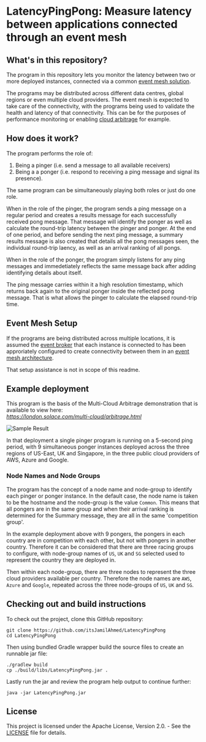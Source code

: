 # LatencyPingPong: Measure latency between applications connected through an event mesh

## What's in this repository?

The program in this repository lets you monitor the latency between two or more deployed instances, connected via a common [event mesh solution](https://solace.com/what-is-an-event-mesh/).

The programs may be distributed across different data centres, global regions or even multiple cloud providers. The event mesh is expected to take care of the connectivity, with the programs being used to validate the health and latency of that connectivity. This can be for the purposes of performance monitoring or enabling [cloud arbitrage](https://solace.com/blog/first-step-enabling-cloud-arbitrage/) for example.

## How does it work?

The program performs the role of:
1. Being a pinger (i.e. send a message to all available receivers)
2. Being a a ponger (i.e. respond to receiving a ping message and signal its presence). 

The same program can be simultaneously playing both roles or just do one role.

When in the role of the pinger, the program sends a ping message on a regular period and creates a results message for each successfully received pong message. That message will identify the ponger as well as calculate the round-trip latency between the pinger and ponger. At the end of one period, and before sending the next ping message, a summary results message is also created that details all the pong messages seen, the individual round-trip laency, as well as an arrival ranking of all pongs. 

When in the role of the ponger, the program simply listens for any ping messages and immedetiately reflects the same message back after adding identifying details about itself.

The ping message carries within it a high resolution timestamp, which returns back again to the original ponger inside the reflected pong message. That is what allows the pinger to calculate the elapsed round-trip time.  

## Event Mesh Setup

If the programs are being distributed across multiple locations, it is assumed the [event broker](https://solace.com/what-is-an-event-broker/) that each instance is connected to has been approriately configured to create connectivity between them in an [event mesh architecture](https://solace.com/what-is-an-event-mesh/).  

That setup assistance is not in scope of this readme. 

## Example deployment

This program is the basis of the Multi-Cloud Arbitrage demonstration that is available to view here:  
*https://london.solace.com/multi-cloud/arbitrage.html*  

![Sample Result](https://london.solace.com/multi-cloud/multi-cloud-arbitrage-example-result-1.png)


In that deployment a single pinger program is running on a 5-second ping period, with 9 simultaneous ponger instances deployed across the three regions of US-East, UK and Singapore, in the three public cloud providers of AWS, Azure and Google. 

### Node Names and Node Groups
The program has the concept of a node name and node-group to identify each pinger or ponger instance. In the default case, the node name is taken to be the hostname and the node-group is the value `Common`. This means that all pongers are in the same group and when their arrival ranking is determined for the Summary message, they are all in the same 'competition group'. 

In the example deployment above with 9 pongers, the pongers in each country are in competition with each other, but not with pongers in another country. Therefore it can be considered that there are three racing groups to configure, with node-group names of `US`, `UK` and `SG` selected used to represent the country they are deployed in.  

Then within each node-group, there are three nodes to represent the three cloud providers available per country. Therefore the node names are `AWS`, `Azure` and `Google`, repeated across the three node-groups of `US`, `UK` and `SG`. 

## Checking out and build instructions

To check out the project, clone this GitHub repository:

```
git clone https://github.com/itsJamilAhmed/LatencyPingPong
cd LatencyPingPong
```

Then using bundled Gradle wrapper build the source files to create an runnable jar file:
```
./gradlew build
cp ./build/libs/LatencyPingPong.jar .
```

Lastly run the jar and review the program help output to continue further:
```
java -jar LatencyPingPong.jar
```

## License

This project is licensed under the Apache License, Version 2.0. - See the [LICENSE](LICENSE) file for details.
